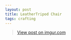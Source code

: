 ```yaml
---
layout: post
title: LeatherTripod Chair
tags: crafting
---
```


<blockquote class="imgur-embed-pub" lang="en" data-id="a/HV7kM"><a href="//imgur.com/a/HV7kM">View post on imgur.com</a></blockquote><script async src="//s.imgur.com/min/embed.js" charset="utf-8"></script>